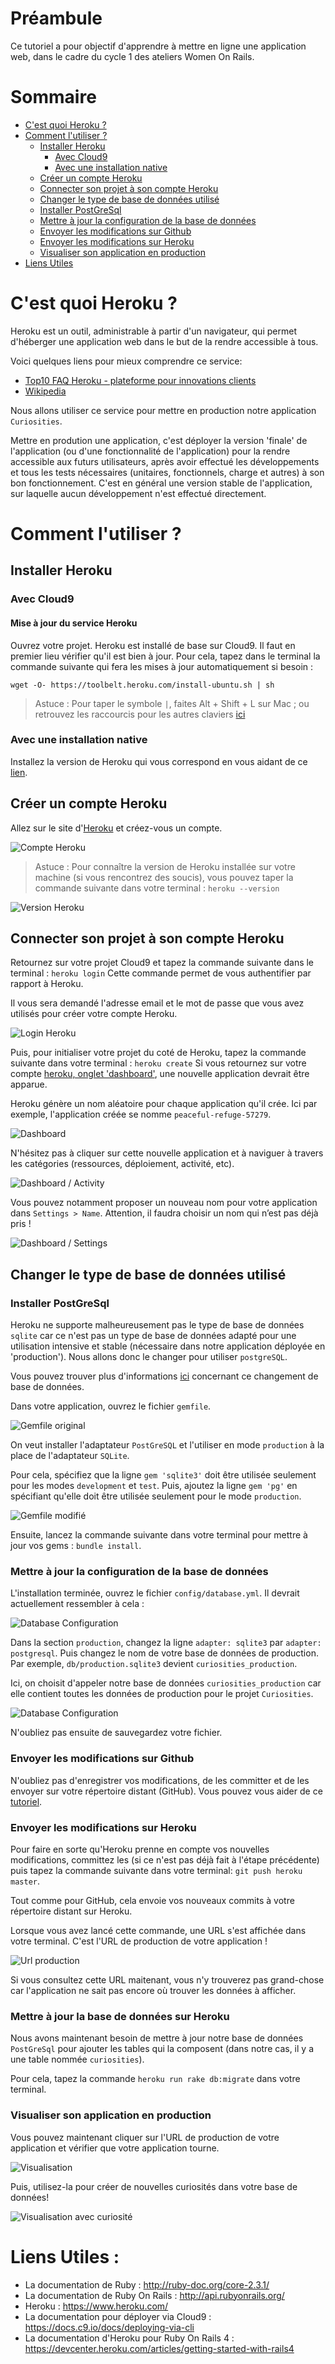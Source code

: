# Préambule

Ce tutoriel a pour objectif d'apprendre à mettre en ligne une application web, dans le cadre du cycle 1 des ateliers Women On Rails.

# Sommaire

* [C'est quoi Heroku ?](#cestquoiHeroku)
* [Comment l'utiliser ?](#commentutiliser)
	* [Installer Heroku](#installerheroku)
		* [Avec Cloud9](#aveccloud9)
		* [Avec une installation native](#avecinstallationnative)
	* [Créer un compte Heroku](#compteheroku)
	* [Connecter son projet à son compte Heroku](#connecterprojetheroku)
	* [Changer le type de base de données utilisé](#changerbdd)
	* [Installer PostGreSql](#installerpostgres)
	* [Mettre à jour la configuration de la base de données](#majconfigbdd)
	* [Envoyer les modifications sur Github](#envoigithub)
	* [Envoyer les modifications sur Heroku](#envoiheroku)
	* [Visualiser son application en production](#visualisation)
* [Liens Utiles](#liensutiles)

# C'est quoi Heroku ? <a name="cestquoiHeroku"></a>

Heroku est un outil, administrable à partir d'un navigateur, qui permet d'héberger une application web dans le but de la rendre accessible à tous.

Voici quelques liens pour mieux comprendre ce service:
- [Top10 FAQ Heroku - plateforme pour innovations clients](https://www.linkedin.com/pulse/20141009115620-34850697-top10-faq-heroku-plateforme-pour-innovations-clients)
- [Wikipedia](https://fr.wikipedia.org/wiki/Heroku)

Nous allons utiliser ce service pour mettre en production notre application ``` Curiosities ```.

Mettre en prodution une application, c'est déployer la version 'finale' de l'application (ou d'une fonctionnalité de l'application) pour la rendre accessible aux futurs utilisateurs, après avoir effectué les développements et tous les tests nécessaires (unitaires, fonctionnels, charge et autres) à son bon fonctionnement.
C'est en général une version stable de l'application, sur laquelle aucun développement n'est effectué directement.

# Comment l'utiliser ? <a name="commentutiliser"></a>

## Installer Heroku <a name="installerheroku"></a>

### Avec Cloud9 <a name="aveccloud9"></a>

#### Mise à jour du service Heroku <a name="majheroku"></a>

Ouvrez votre projet. Heroku est installé de base sur Cloud9. Il faut en premier lieu vérifier qu'il est bien à jour.
Pour cela, tapez dans le terminal la commande suivante qui fera les mises à jour automatiquement si besoin :

``` Terminal
wget -O- https://toolbelt.heroku.com/install-ubuntu.sh | sh
````
> Astuce : Pour taper le symbole ``` | ```, faites Alt + Shift + L sur Mac ; ou retrouvez les raccourcis pour les autres claviers [ici](http://atlasti.com/faq/where-is-the-vertical-bar-on-my-keyboard/)

### Avec une installation native <a name="avecinstallationnative"></a>

Installez la version de Heroku qui vous correspond en vous aidant de ce [lien](https://devcenter.heroku.com/articles/heroku-command-line#download-and-install).

## Créer un compte Heroku <a name="compteheroku"></a>

Allez sur le site d'[Heroku](https://signup.heroku.com/identity) et créez-vous un compte.

![Compte Heroku](/images/readme/heroku_new_account.png)

> Astuce : Pour connaître la version de Heroku installée sur votre machine (si vous rencontrez des soucis), vous pouvez taper la commande suivante dans votre terminal : ``` heroku --version ```

![Version Heroku](/images/readme/heroku_version.png)

## Connecter son projet à son compte Heroku <a name="connecterprojetheroku"></a>

Retournez sur votre projet Cloud9 et tapez la commande suivante dans le terminal : ``` heroku login ```
Cette commande permet de vous authentifier par rapport à Heroku.

Il vous sera demandé l'adresse email et le mot de passe que vous avez utilisés pour créer votre compte Heroku.

![Login Heroku](/images/readme/heroku_login.png)

Puis, pour initialiser votre projet du coté de Heroku, tapez la commande suivante dans votre terminal : ``` heroku create ```
Si vous retournez sur votre compte [heroku, onglet 'dashboard'](https://dashboard.heroku.com/apps), une nouvelle application devrait être apparue.

Heroku génère un nom aléatoire pour chaque application qu'il crée. Ici par exemple, l'application créée se nomme ```peaceful-refuge-57279```.

![Dashboard](/images/readme/heroku_dashboard.png)

N'hésitez pas à cliquer sur cette nouvelle application et à naviguer à travers les catégories (ressources, déploiement, activité, etc).

![Dashboard / Activity](/images/readme/heroku_activity_dashboard.png)

Vous pouvez notamment proposer un nouveau nom pour votre application dans ``` Settings > Name ```. Attention, il faudra choisir un nom qui n’est pas déjà pris !

![Dashboard / Settings](/images/readme/heroku_settings_name_change.png)

## Changer le type de base de données utilisé <a name="changerbdd"></a>

### Installer PostGreSql <a name="installerpostgres"></a>

Heroku ne supporte malheureusement pas le type de base de données ```sqlite``` car ce n'est pas un type de base de données adapté pour une utilisation intensive et stable (nécessaire dans notre application déployée en 'production'). Nous allons donc le changer pour utiliser ```postgreSQL```.

Vous pouvez trouver plus d'informations [ici](https://devcenter.heroku.com/articles/sqlite3) concernant ce changement de base de données.

Dans votre application, ouvrez le fichier ```gemfile```.

![Gemfile original](/images/readme/gemfile_before.png)

On veut installer l'adaptateur ```PostGreSQL``` et l'utiliser en mode ```production``` à la place de l'adaptateur ```SQLite```. 

Pour cela, spécifiez que la ligne ``` gem 'sqlite3' ``` doit être utilisée seulement pour les modes ```development``` et ```test```.
Puis, ajoutez la ligne ``` gem 'pg' ``` en spécifiant qu'elle doit être utilisée seulement pour le mode ```production```.

![Gemfile modifié](/images/readme/gemfile_after.png)

Ensuite, lancez la commande suivante dans votre terminal pour mettre à jour vos gems : ``` bundle install ```.

### Mettre à jour la configuration de la base de données <a name="majconfigbdd"></a>

L'installation terminée, ouvrez le fichier ``` config/database.yml ```. Il devrait actuellement ressembler à cela :

![Database Configuration](/images/readme/database_before.png)

Dans la section ```production```, changez la ligne ``` adapter: sqlite3 ``` par ``` adapter: postgresql ```.
Puis changez le nom de votre base de données de production. Par exemple, ``` db/production.sqlite3 ``` devient ``` curiosities_production ```.

Ici, on choisit d'appeler notre base de données ``` curiosities_production ``` car elle contient toutes les données de production pour le projet ``` Curiosities ```.

![Database Configuration](/images/readme/database_after.png)

N'oubliez pas ensuite de sauvegardez votre fichier.

### Envoyer les modifications sur Github <a name="envoigithub"></a>

N'oubliez pas d'enregistrer vos modifications, de les committer et de les envoyer sur votre répertoire distant (GitHub). Vous pouvez vous aider de ce [tutoriel](https://women-on-rails.github.io/guide/push_project).

### Envoyer les modifications sur Heroku <a name="envoiheroku"></a>

Pour faire en sorte qu'Heroku prenne en compte vos nouvelles modifications, committez les (si ce n'est pas déjà fait à l'étape précédente) puis tapez la commande suivante dans votre terminal: ``` git push heroku master ```.

Tout comme pour GitHub, cela envoie vos nouveaux commits à votre répertoire distant sur Heroku.

Lorsque vous avez lancé cette commande, une URL s'est affichée dans votre terminal. C'est l'URL de production de votre application ! 

![Url production](/images/readme/git_push_heroku_master.png)

Si vous consultez cette URL maitenant, vous n'y trouverez pas grand-chose car l'application ne sait pas encore où trouver les données à afficher.

### Mettre à jour la base de données sur Heroku <a name="cestquoiHeroku"></a>

Nous avons maintenant besoin de mettre à jour notre base de données ```PostGreSql``` pour ajouter les tables qui la composent (dans notre cas, il y a une table nommée ```curiosities```).

Pour cela, tapez la commande ``` heroku run rake db:migrate ``` dans votre terminal.

### Visualiser son application en production <a name="visualisation"></a>

Vous pouvez maintenant cliquer sur l'URL de production de votre application et vérifier que votre application tourne.

![Visualisation](/images/readme/heroku_view_app.png)

Puis, utilisez-la pour créer de nouvelles curiosités dans votre base de données!

![Visualisation avec curiosité](/images/readme/heroku_view_app_curiosity.png)

# Liens Utiles : <a name="liensutiles"></a>
- La documentation de Ruby : http://ruby-doc.org/core-2.3.1/
- La documentation de Ruby On Rails : http://api.rubyonrails.org/
- Heroku : https://www.heroku.com/
- La documentation pour déployer via Cloud9 : https://docs.c9.io/docs/deploying-via-cli
- La documentation d'Heroku pour Ruby On Rails 4 : https://devcenter.heroku.com/articles/getting-started-with-rails4